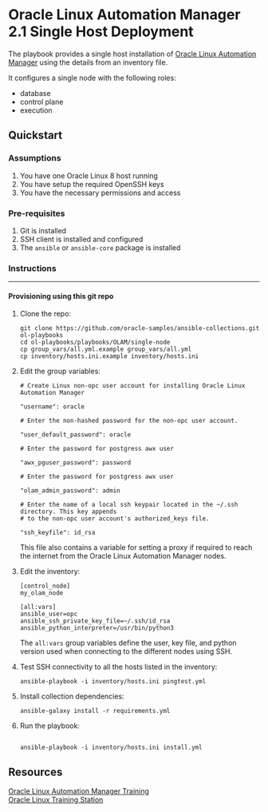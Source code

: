 # Oracle Linux Automation Manager 2.1 Single Host Deployment

The playbook provides a single host installation of [Oracle Linux Automation Manager](https://docs.oracle.com/en/operating-systems/oracle-linux-automation-manager/) using the details from an inventory file.

It configures a single node with the following roles:

- database
- control plane
- execution

## Quickstart

### Assumptions

1. You have one Oracle Linux 8 host running
1. You have setup the required OpenSSH keys
1. You have the necessary permissions and access

### Pre-requisites

1. Git is installed
1. SSH client is installed and configured
1. The `ansible` or `ansible-core` package is installed

### Instructions
---

#### Provisioning using this git repo

1. Clone the repo:

    ```
    git clone https://github.com/oracle-samples/ansible-collections.git ol-playbooks
    cd ol-playbooks/playbooks/OLAM/single-node
    cp group_vars/all.yml.example group_vars/all.yml
    cp inventory/hosts.ini.example inventory/hosts.ini
    ```

1. Edit the group variables:

    ```
    # Create Linux non-opc user account for installing Oracle Linux Automation Manager
    
    "username": oracle
    
    # Enter the non-hashed password for the non-opc user account.
    
    "user_default_password": oracle

    # Enter the password for postgress awx user

    "awx_pguser_password": password

    # Enter the password for postgress awx user

    "olam_admin_password": admin
    
    # Enter the name of a local ssh keypair located in the ~/.ssh directory. This key appends
    # to the non-opc user account's authorized_keys file.
    
    "ssh_keyfile": id_rsa
    ```

    This file also contains a variable for setting a proxy if required to reach the internet from the Oracle Linux Automation Manager nodes.

1. Edit the inventory:

    ```
    [control_node]
    my_olam_node
    
    [all:vars]
    ansible_user=opc
    ansible_ssh_private_key_file=~/.ssh/id_rsa
    ansible_python_interpreter=/usr/bin/python3
    ```    
    
    The `all:vars` group variables define the user, key file, and python version used when connecting to the different nodes using SSH.

1. Test SSH connectivity to all the hosts listed in the inventory:

    ```
    ansible-playbook -i inventory/hosts.ini pingtest.yml
    ```

1. Install collection dependencies:

    ```
    ansible-galaxy install -r requirements.yml
    ```
    
1. Run the playbook:

    ```

    ansible-playbook -i inventory/hosts.ini install.yml
    ```

## Resources

[Oracle Linux Automation Manager Training](https://www.oracle.com/goto/linuxautomationlearning)    
[Oracle Linux Training Station](https://www.oracle.com/goto/oltrain)     






